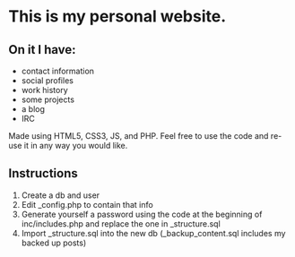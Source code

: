 # This is my personal website.
## On it I have:
- contact information
- social profiles
- work history
- some projects
- a blog
- IRC

Made using HTML5, CSS3, JS, and PHP.
Feel free to use the code and re-use it in any way you would like.

## Instructions
1) Create a db and user
2) Edit _config.php to contain that info
3) Generate yourself a password using the code at the beginning of inc/includes.php and replace the one in _structure.sql
4) Import _structure.sql into the new db (_backup_content.sql includes my backed up posts)
